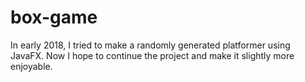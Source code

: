 # box-game
In early 2018, I tried to make a randomly generated platformer using JavaFX. Now I hope to continue the project and make it 
slightly more enjoyable.
